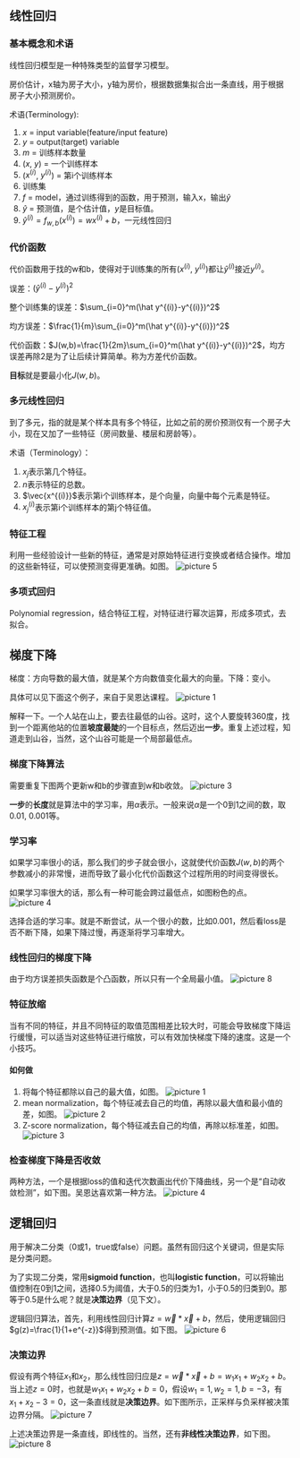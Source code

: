 ## 线性回归
### 基本概念和术语
线性回归模型是一种特殊类型的监督学习模型。

房价估计，x轴为房子大小，y轴为房价，根据数据集拟合出一条直线，用于根据房子大小预测房价。

术语(Terminology):
1. $x$ = input variable(feature/input feature)
2. $y$ = output(target) variable
3. $m$ = 训练样本数量
4. ($x$, $y$) = 一个训练样本
5. ($x^{(i)}$, $y^{(i)}$) = 第i个训练样本
6. 训练集
7. $f$ = model，通过训练得到的函数，用于预测，输入x，输出$\hat y$
8. $\hat y$ = 预测值，是个估计值，$y$是目标值。
9. $\hat y^{(i)}=f_{w,b}(x^{(i)})=wx^{(i)}+b$，一元线性回归

### 代价函数
代价函数用于找的w和b，使得对于训练集的所有($x^{(i)}$, $y^{(i)}$)都让$\hat y^{(i)}$接近$y^{(i)}$。

误差：$(\hat y^{(i)}-y^{(i)})^2$

整个训练集的误差：$\sum_{i=0}^m(\hat y^{(i)}-y^{(i)})^2$

均方误差：$\frac{1}{m}\sum_{i=0}^m(\hat y^{(i)}-y^{(i)})^2$

代价函数：$J(w,b)=\frac{1}{2m}\sum_{i=0}^m(\hat y^{(i)}-y^{(i)})^2$，均方误差再除2是为了让后续计算简单。称为方差代价函数。

**目标**就是要最小化$J(w,b)$。

### 多元线性回归
到了多元，指的就是某个样本具有多个特征，比如之前的房价预测仅有一个房子大小，现在又加了一些特征（房间数量、楼层和房龄等）。

术语（Terminology）：
1. $x_j$表示第几个特征。
2. $n$表示特征的总数。
3. $\vec{x^{(i)}}$表示第i个训练样本，是个向量，向量中每个元素是特征。
4. $x^{(i)}_j$表示第i个训练样本的第j个特征值。

### 特征工程
利用一些经验设计一些新的特征，通常是对原始特征进行变换或者结合操作。增加的这些新特征，可以使预测变得更准确。如图。
![picture 5](assets/images/1683200664738.png)  

### 多项式回归
Polynomial regression，结合特征工程，对特征进行幂次运算，形成多项式，去拟合。

## 梯度下降
梯度：方向导数的最大值，就是某个方向数值变化最大的向量。下降：变小。

具体可以见下面这个例子，来自于吴恩达课程。
![picture 1](assets/images/1682499401521.png)

解释一下。一个人站在山上，要去往最低的山谷。这时，这个人要旋转360度，找到一个距离他站的位置**坡度最陡**的一个目标点，然后迈出**一步**。重复上述过程，知道走到山谷，当然，这个山谷可能是一个局部最低点。

### 梯度下降算法
需要重复下图两个更新w和b的步骤直到w和b收敛。
![picture 3](assets/images/1682500492211.png)  

**一步**的**长度**就是算法中的学习率，用$α$表示。一般来说$α$是一个0到1之间的数，取0.01, 0.001等。

### 学习率
如果学习率很小的话，那么我们的步子就会很小，这就使代价函数$J(w,b)$的两个参数减小的非常慢，进而导致了最小化代价函数这个过程所用的时间变得很长。

如果学习率很大的话，那么有一种可能会跨过最低点，如图粉色的点。
![picture 4](assets/images/1682501413339.png)  

选择合适的学习率。就是不断尝试，从一个很小的数，比如0.001，然后看loss是否不断下降，如果下降过慢，再逐渐将学习率增大。

### 线性回归的梯度下降
由于均方误差损失函数是个凸函数，所以只有一个全局最小值。
![picture 8](assets/images/1682506956296.png)  

### 特征放缩
当有不同的特征，并且不同特征的取值范围相差比较大时，可能会导致梯度下降运行缓慢，可以适当对这些特征进行缩放，可以有效加快梯度下降的速度。这是一个小技巧。

#### 如何做
1. 将每个特征都除以自己的最大值，如图。
![picture 1](assets/images/1683198577802.png)  
2. mean normalization，每个特征减去自己的均值，再除以最大值和最小值的差，如图。
![picture 2](assets/images/1683198771985.png)  
3. Z-score normalization，每个特征减去自己的均值，再除以标准差，如图。
![picture 3](assets/images/1683198972086.png)  

### 检查梯度下降是否收敛
两种方法，一个是根据loss的值和迭代次数画出代价下降曲线，另一个是“自动收敛检测”，如下图。吴恩达喜欢第一种方法。
![picture 4](assets/images/1683199984535.png)  

## 逻辑回归
用于解决二分类（0或1，true或false）问题。虽然有回归这个关键词，但是实际是分类问题。

为了实现二分类，常用**sigmoid function**，也叫**logistic function**，可以将输出值控制在0到1之间，选择0.5为阈值，大于0.5的归类为1，小于0.5的归类到0。那等于0.5是什么呢？就是**决策边界**（见下文）。

逻辑回归算法，首先，利用线性回归计算$z=\vec w*\vec x+b$，然后，使用逻辑回归$g(z)=\frac{1}{1+e^{-z}}$得到预测值。如下图。
![picture 6](assets/images/1683277133296.png)  

### 决策边界
假设有两个特征$x_1$和$x_2$，那么线性回归应是$z=\vec w*\vec x+b=w_1x_1+w_2x_2+b$。当上述$z=0$时，也就是$w_1x_1+w_2x_2+b=0$，假设$w_1=1, w_2=1, b=-3$，有$x_1+x_2-3=0$，这一条直线就是**决策边界**。如下图所示，正采样与负采样被决策边界分隔。
![picture 7](assets/images/1683279435518.png)  

上述决策边界是一条直线，即线性的。当然，还有**非线性决策边界**，如下图。
![picture 8](assets/images/1683279599387.png)  
